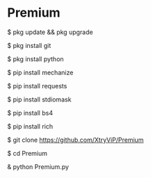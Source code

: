 # Premium
$ pkg update && pkg upgrade

$ pkg install git

$ pkg install python

$ pip install mechanize

$ pip install requests

$ pip install stdiomask

$ pip install bs4

$ pip install rich

$ git clone https://github.com/XtryViP/Premium

$ cd Premium

& python Premium.py
